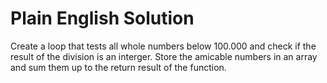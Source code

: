 # Plain English Solution

Create a loop that tests all whole numbers below 100.000 and check if the result of the division is an interger.
Store the amicable numbers in an array and sum them up to the return result of the function.